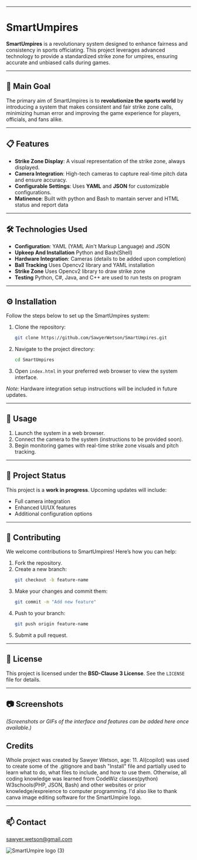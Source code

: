 

---

# SmartUmpires

**SmartUmpires** is a revolutionary system designed to enhance fairness and consistency in sports officiating. This project leverages advanced technology to provide a standardized strike zone for umpires, ensuring accurate and unbiased calls during games.

---

## 🚀 Main Goal

The primary aim of SmartUmpires is to **revolutionize the sports world** by introducing a system that makes consistent and fair strike zone calls, minimizing human error and improving the game experience for players, officials, and fans alike.

---

## 📋 Features

- **Strike Zone Display**: A visual representation of the strike zone, always displayed.
- **Camera Integration**: High-tech cameras to capture real-time pitch data and ensure accuracy.
- **Configurable Settings**: Uses **YAML** and **JSON** for customizable configurations.
- **Matinence**: Built with python and Bash to mantain server and HTML status and report data

---

## 🛠️ Technologies Used

- **Configuration**: YAML (YAML Ain't Markup Language) and JSON
- **Upkeep And Installation** Python and Bash(Shell)
- **Hardware Integration**: Cameras (details to be added upon completion)
- **Ball Tracking** Uses Opencv2 library and YAML installation
- **Strike Zone** Uses Opencv2 library to draw strike zone
- **Testing** Python, C#, Java, and C++ are used to run tests on program

---

## ⚙️ Installation

Follow the steps below to set up the SmartUmpires system:

1. Clone the repository:
    ```bash
    git clone https://github.com/SawyerWetson/SmartUmpires.git
    ```
2. Navigate to the project directory:
    ```bash
    cd SmartUmpires
    ```
3. Open `index.html` in your preferred web browser to view the system interface.

*Note:* Hardware integration setup instructions will be included in future updates.

---

## 📖 Usage

1. Launch the system in a web browser.
2. Connect the camera to the system (instructions to be provided soon).
3. Begin monitoring games with real-time strike zone visuals and pitch tracking.

---

## 📂 Project Status

This project is a **work in progress**. Upcoming updates will include:
- Full camera integration
- Enhanced UI/UX features
- Additional configuration options

---

## 🤝 Contributing

We welcome contributions to SmartUmpires! Here’s how you can help:
1. Fork the repository.
2. Create a new branch:
    ```bash
    git checkout -b feature-name
    ```
3. Make your changes and commit them:
    ```bash
    git commit -m "Add new feature"
    ```
4. Push to your branch:
    ```bash
    git push origin feature-name
    ```
5. Submit a pull request.

---

## 📜 License

This project is licensed under the **BSD-Clause 3 License**. See the `LICENSE` file for details.

---

## 📷 Screenshots

*(Screenshots or GIFs of the interface and features can be added here once available.)*

## Credits

Whole project was created by Sawyer Wetson, age: 11. AI(copilot) was used to create some of the .gitignore and bash "Install" file and partially used to learn what to do, what files to include, and how to use them. Otherwise, all coding knowledge was learned from CodeWiz classes(python) W3schools(PHP, JSON, Bash) and other websites or prior knowledge/expreience to computer programming. I'd also like to thank canva image editing software for the SmartUmpire logo.

---

## 📫 Contact
sawyer.wetson@gmail.com




![SmartUmpire logo (3)](https://github.com/user-attachments/assets/5d7e2171-49ab-414d-9155-1db50b0717ee)
